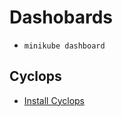 # Dashobards

- `minikube dashboard` 

## Cyclops

- [Install Cyclops](https://yitaek.medium.com/cyclops-simple-kubernetes-deployment-manager-98182c8e4e60)

